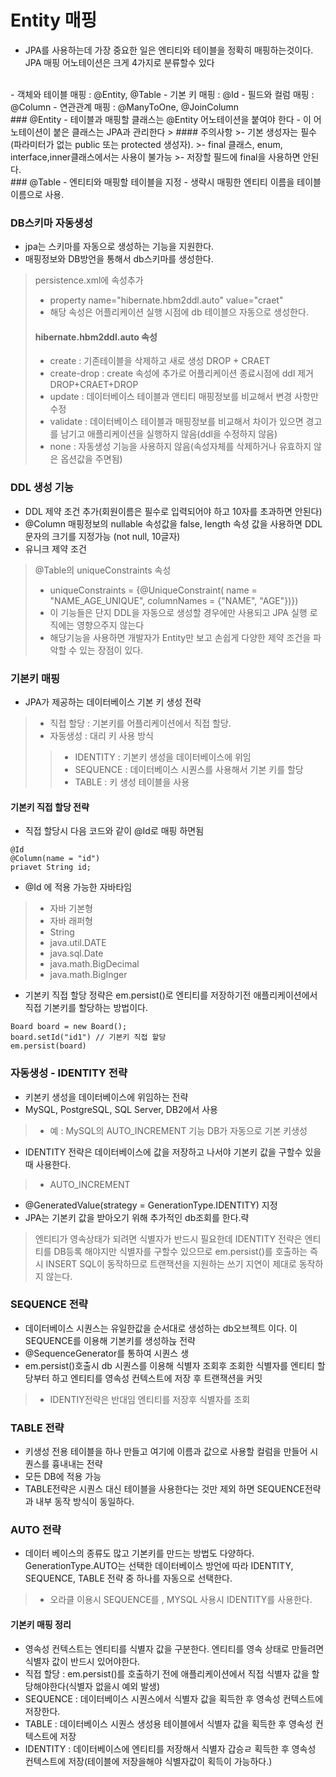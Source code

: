 # Entity 매핑
- JPA를 사용하는데 가장 중요한 일은 엔티티와 테이블을 정확히 매핑하는것이다.
 JPA 매핑 어노테이션은 크게 4가지로 분류할수 있다
<br>
- 객체와 테이블 매핑 : @Entity, @Table
- 기본 키 매핑 : @Id
- 필드와 컬럼 매핑 : @Column
- 연관관계 매핑 : @ManyToOne, @JoinColumn
 <br> 
### @Entity
- 테이블과 매핑할 클래스는 @Entity 어노테이션을 붙여야 한다
- 이 어노테이션이 붙은 클래스는 JPA과 관리한다
> #### 주의사항
>- 기본 생성자는 필수(파라미터가 없는 public 또는 protected 생성자).
>- final 클래스, enum, interface,inner클래스에서는 사용이 불가능
>- 저장할 필드에 final을 사용하면 안된다.
 <br>
### @Table
- 엔티티와 매핑할 테이블을 지정 
- 생략시 매핑한 엔티티 이름을 테이블 이름으로 사용.

### DB스키마 자동생성
- jpa는 스키마를 자동으로 생성하는 기능을 지원한다.
- 매핑정보와 DB방언을 통해서 db스키마를 생성한다.
> persistence.xml에 속성추가
>  - property name="hibernate.hbm2ddl.auto" value="craet"
> - 해당 속성은 어플리케이션 실행 시점에 db 테이블으 자동으로 생성한다.
> #### hibernate.hbm2ddl.auto 속성
> - create : 기존테이블을 삭제하고 새로 생성 DROP + CRAET
> - create-drop : create 속성에 추가로 어플리케이션 종료시점에 ddl 제거 DROP+CRAET+DROP
> - update : 데이터베이스 테이블과 앤티티 매핑정보를 비교해서 변경 사항만 수정
> - validate : 데이터베이스 테이블과 매핑정보를 비교해서 차이가 있으면 경고를 남기고 애플리케이션을 실행하지 않음(ddl을 수정하지 않음)
> - none : 자동생성 기능을 사용하지 않음(속성자체를 삭제하거나 유효하지 않은 옵션값을 주면됨)
### DDL 생성 기능
- DDL 제약 조건 추가(회원이름은 필수로 입력되어야 하고 10자를 초과하면 안된다)
- @Column 매핑정보의 nullable 속성값을 false, length 속성 값을 사용하면 DDL문자의 크기를 지정가능 (not null, 10글자)
- 유니크 제약 조건
>  @Table의 uniqueConstraints 속성
> - uniqueConstraints = {@UniqueConstraint(
        name = "NAME_AGE_UNIQUE",
        columnNames = {"NAME", "AGE"})})
> - 이 기능들은 단지 DDL을 자동으로 생성할 경우에만 사용되고 JPA 실행 로직에는 영향으주지 않는다
> - 해당기능을 사용하면 개발자가 Entity만 보고 손쉽게 다양한 제약 조건을 파악할 수 있는 장점이 있다.
### 기본키 매핑
- JPA가 제공하는 데이터베이스 기본 키 생성 전략
> - 직접 할당 : 기본키를 어플리케이션에서 직접 할당.
> - 자동생성 : 대리 키 사용 방식
>> - IDENTITY : 기본키 생성을 데이터베이스에 위임
>> - SEQUENCE : 데이터베이스 시퀀스를 사용해서 기본 키를 할당
>> - TABLE : 키 생성 테이블을 사용

#### 기본키 직접 할당 전략
- 직접 할당시 다음 코드와 같이 @Id로 매핑 하면됨
<pre><code>@Id
@Column(name = "id")
priavet String id;</code></pre>
- @Id 에 적용 가능한 자바타임
> - 자바 기본형
> - 자바 래퍼형
> - String
> - java.util.DATE
> - java.sql.Date
> - java.math.BigDecimal
> - java.math.BigInger
- 기본키 직접 할당 정략은 em.persist()로 엔티티를 저장하기전 애플리케이션에서 직접 기본키를 할당하는 방법이다.
<pre><code>Board board = new Board();
board.setId("id1") // 기본키 직접 할당
em.persist(board)</code></pre>

### 자동생성 - IDENTITY 전략
- 키본키 생성을 데이터베이스에 위임하는 전략 
- MySQL, PostgreSQL, SQL Server, DB2에서 사용
> - 예 : MySQL의 AUTO_INCREMENT 기능 DB가 자동으로 기본 키생성
- IDENTITY 전략은 데이터베이스에 값을 저장하고 나서야 기본키 값을 구할수 있을때 사용한다. 
> - AUTO_INCREMENT
- @GeneratedValue(strategy = GenerationType.IDENTITY) 지정
- JPA는 기본키 값을 받아오기 위해 추가적인 db조회를 한다.략
> 엔티티가 영속상태가 되려면 식별자가 반드시 필요한데 IDENTITY 전략은 엔티티를 DB등록 해야지만 식별자를 구할수 있으므로 em.persist()를 호출하는 즉시 INSERT SQL이 동작하므로 트랜잭션을 지원하는 쓰기 지연이 제대로 동작하지 않는다.
### SEQUENCE 전략
- 데이터베이스 시퀀스는 유일한값을 순서대로 생성하는 db오브젝트 이다. 이 SEQUENCE를 이용해 기본키를 생성하늕 전략
- @SequenceGenerator를 통하여 시퀀스 생
- em.persist()호출시 db 시퀀스를 이용해 식별자 조회후 조회한 식별자를 엔티티 할당부터 하고 엔티티를 영속성 컨텍스트에 저장 후 트랜잭션을 커밋
> - IDENTIY전략은 반대임 엔티티를 저장후 식별자를 조회
### TABLE 전략
- 키생성 전용 테이블을 하나 만들고 여기에 이름과 값으로 사용할 컬럼을 만들어 시퀀스를 흉내내는 전략
- 모든 DB에 적용 가능
- TABLE전략은 시퀀스 대신 테이블을 사용한다는 것만 제외 하면 SEQUENCE전략과 내부 동작 방식이 동일하다.
### AUTO 전략
- 데이터 베이스의 종류도 많고 기본키를 만드는 방법도 다양하다. GenerationType.AUTO는 선택한 데이터베이스 방언에 따라 IDENTITY, SEQUENCE, TABLE 전략 중 하나를 자동으로 선택한다.
> - 오라클 이용시 SEQUENCE를 , MYSQL 사용시 IDENTITY를 사용한다.
#### 기본키 매핑 정리
- 영속성 컨텍스트는 엔티티를 식별자 값을 구분한다. 엔티티를 영속 상태로 만들려면 식별자 값이 반드시 있어야한다.
- 직접 할당 : em.persist()를 호출하기 전에 애플리케이션에서 직접 식별자 값을 할당해야한다(식별자 없을시 예외 발생)
- SEQUENCE : 데이터베이스 시퀀스에서 식별자 값을 획득한 후 영속성 컨텍스트에 저장한다.
- TABLE : 데이터베이스 시퀀스 생성용 테이블에서 식별자 값을 획득한 후 영속성 컨텍스트에 저장
- IDENTITY : 데이터베이스에 엔티티를 저장해서 식별자 갑승ㄹ 획득한 후 영속성 컨텍스트에 저장(테이블에 저장을해야 식별자값이 획득이 가능하다.)
